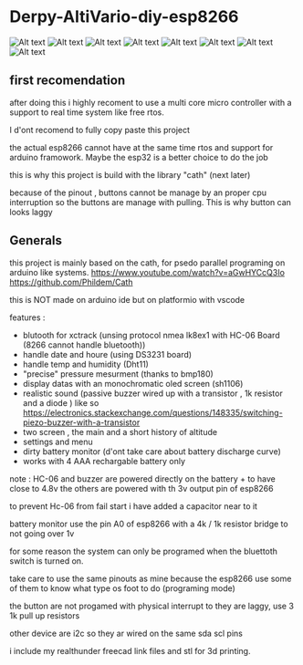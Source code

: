 # Derpy-AltiVario-diy-esp8266

![Alt text](/images/1.webp)
![Alt text](/images/2.webp)
![Alt text](/images/2bis.webp)
![Alt text](/images/3.webp)
![Alt text](/images/4.webp)
![Alt text](/images/5.webp)
![Alt text](/images/6.webp)
![Alt text](/images/7.webp)

## first recomendation

after doing this i highly recoment to use a multi core micro controller with a support to real time system like free rtos.

I d'ont recomend to fully copy paste this project

the actual esp8266 cannot have at the same time rtos and support for arduino framowork. Maybe the esp32 is a better choice to do the job

this is why this project is build with the library "cath" (next later)

because of the pinout , buttons cannot be manage by an proper cpu interruption so the buttons are manage with pulling. This is why button can looks laggy

## Generals

this project is mainly based on the cath, for psedo parallel programing on arduino like systems.
https://www.youtube.com/watch?v=aGwHYCcQ3Io
https://github.com/Phildem/Cath

this is NOT made on arduino ide but on platformio with vscode


features : 
- blutooth for xctrack (unsing protocol nmea lk8ex1 with HC-06 Board (8266 cannot handle bluetooth))
- handle date and houre (using DS3231 board)
- handle temp and humidity (Dht11)
- "precise" pressure mesurment (thanks to bmp180)
- display datas with an monochromatic oled screen (sh1106)
- realistic sound (passive buzzer wired up with a transistor , 1k resistor and a diode )
like so https://electronics.stackexchange.com/questions/148335/switching-piezo-buzzer-with-a-transistor
- two screen , the main and a short history of altitude
- settings and menu
- dirty battery monitor (d'ont take care about battery discharge curve)
- works with 4 AAA rechargable battery only

note : HC-06 and buzzer are powered directly on the battery + to have close to 4.8v the others are powered with th 3v output pin of esp8266

to prevent Hc-06 from fail start i have added a capacitor near to it

battery monitor use the pin A0 of esp8266 with a 4k / 1k resistor bridge to not going over 1v

for some reason the system can only be programed when the bluettoth switch is turned on.

take care to use the same pinouts as mine because the esp8266 use some of them to know what type os foot to do (programing mode)

the button are not progamed with physical interrupt to they are laggy, use 3 1k pull up resistors

other device are i2c so they ar wired on the same sda scl pins

i include my realthunder freecad link files and stl for 3d printing.
 


